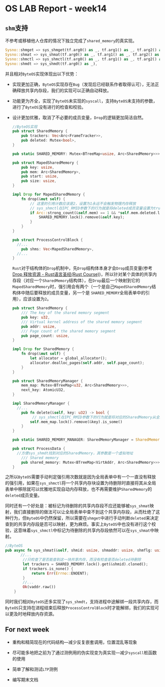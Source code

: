 # OS LAB Report - week14

## `shm`支持

不参考或移植他人仓库的情况下独立完成了`shared_memory`的真实现。

```rust
Sysno::shmget => sys_shmget(tf.arg0() as _, tf.arg1() as _, tf.arg2() as _),
Sysno::shmat => sys_shmat(tf.arg0() as _, tf.arg1() as _, tf.arg2() as _),
Sysno::shmctl => sys_shmctl(tf.arg0() as _, tf.arg1() as _, tf.arg2() as _),
Sysno::shmdt => sys_shmdt(tf.arg0() as _),
```

并且相对`ByteOS`实现体现出以下优势：

- 实现更加正确，`ByteOS`实现存在`Bug`（发现后已经联系作者取得认可），无法正确释放共享内存段，我们的实现可以正确自动释放。

- 功能更为齐全，实现了`ByteOS`未实现的`syscall`，支持`ByteOS`未支持的参数，进行了`ByteOS`没有进行的检查和校验。

- 设计更加优雅，取消了不必要的成员变量，`Drop`的逻辑更加简洁自然。

  ```rust
  //ByteOS实现
  pub struct SharedMemory {
      pub trackers: Vec<Arc<FrameTracker>>,
      pub deleted: Mutex<bool>,
  }
  
  pub static SHARED_MEMORY: Mutex<BTreeMap<usize, Arc<SharedMemory>>> = Mutex::new(BTreeMap::new());
  
  pub struct MapedSharedMemory {
      pub key: usize,
      pub mem: Arc<SharedMemory>,
      pub start: usize,
      pub size: usize,
  }
  
  impl Drop for MapedSharedMemory {
      fn drop(&mut self) {
          // 这里的引用计数应该是2，设置为1永远不会触发物理内存释放
          // sys_shmctl在IPC_RMID参数下的行为就是将deleted成员变量设置为true
          if Arc::strong_count(&self.mem) == 1 && *self.mem.deleted.lock() == true {
              SHARED_MEMORY.lock().remove(&self.key);
          }
      }
  }
  
  pub struct ProcessControlBlock {
  	//...
      pub shms: Vec<MapedSharedMemory>,
  	//...
  }
  
  
  ```

  `Rust`对于结构体的`Drop`机制中，先`Drop`结构体本身才会`Drop`成员变量(参考[Drop 释放资源 - Rust语言圣经(Rust Course)](https://course.rs/advance/smart-pointer/drop.html))，所以针对某个具体的共享内存段（对应一个`SharedMemory`结构体），在`Drop`最后一个映射到它的`MapedSharedMemory`时，强引用会有两个（一个是自己`MapedSharedMemory`结构体中随后要释放的成员变量，另一个是 `SHARED_MEMORY`全局表单中的引用），应该设置为`2`。

  ```rust
  pub struct SharedMemory {
      /// The key of the shared memory segment
      pub key: u32,
      /// Virtual kernel address of the shared memory segment
      pub addr: usize,
      /// Page count of the shared memory segment
      pub page_count: usize,
  }
  
  impl Drop for SharedMemory {
      fn drop(&mut self) {
          let allocator = global_allocator();
          allocator.dealloc_pages(self.addr, self.page_count);
      }
  }
  
  pub struct SharedMemoryManager {
      mem_map: Mutex<BTreeMap<u32, Arc<SharedMemory>>>,
      next_key: AtomicU32,
  }
  
  impl SharedMemoryManager {
  	//...
      pub fn delete(&self, key: u32) -> bool {
           // sys_shmctl在IPC_RMID参数下的行为就是将对应的SharedMemory从全局的SHARED_MEMORY_MANAGER中remove
          self.mem_map.lock().remove(&key).is_some()
      }
  }
  
  pub static SHARED_MEMORY_MANAGER: SharedMemoryManager = SharedMemoryManager::new();
  
  pub struct ProcessData {
  	//方便sys_shmdt找到对应的SharedMemory，其参数是一个虚拟地址
      /// Shared memory
      pub shared_memory: Mutex<BTreeMap<VirtAddr, Arc<SharedMemory>>>,
  }
  ```

之所以`ByteOS`需要手动判定强引用次数就是因为全局表单中有一个一直没有释放的强引用，如果在`sys_shmctl`将一个共享内存块设置为待删除时直接将其从全局表单中移除就可以优雅地实现自动内存释放，也不再需要维护`SharedMemory`的`deleted`成员变量。

同时还有一个好处是：被标记为待删除的共享内存段不应还能够被`sys_shmat`映射，我们直接删除的做法可以让全局表单中查不到这个共享内存段，从而杜绝了这种行为，但`ByteOS`中仍然保留，所以需要在`shmget`中进行手动判断`deleted`来决定查到的共享内存段是否可以映射，更为麻烦。事实上`ByteOS`中也没有进行这个校验，这意味着`sys_shmctl`中标记为待删除的共享内存段依然可以在`sys_shmat`中映射。

```rust
//ByteOS
pub async fn sys_shmat(&self, shmid: usize, shmaddr: usize, shmflg: usize) -> SysResult {
       //...
    	//只检查了是否能查到这一块共享内存，而没有检查是否deleted待删除
        let trackers = SHARED_MEMORY.lock().get(&shmid).cloned();
        if trackers.is_none() {
            return Err(Errno::ENOENT);
        }
		//...
        Ok(vaddr.raw())
    }

```

同时我们相对`ByteOS`还多实现了`sys_shmdt`，支持进程中途解绑一段共享内存，而`ByteOS`只支持在进程结束后释放`ProcessControlBlock`时才能解绑，我们的实现可以更及时地释放内存资源。

## For next week

- 重构和精简现在的代码结构—减少反复嵌套调用，位置混乱等现象

- 尽可能多地把之前为了通过测例用的伪实现变为真实现—减少`syscall`桩函数的使用

- 简单了解和测试`LTP`测例

- 编写期末文档

  
